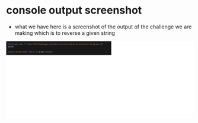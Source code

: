 # console output screenshot

- what we have here is a screenshot of the output of the challenge we are making which is to reverse a given string

![reverse string](.//reverseStringConsoleOutput.png)


